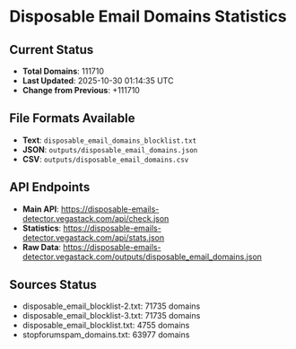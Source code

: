 # Disposable Email Domains Statistics

## Current Status
- **Total Domains**: 111710
- **Last Updated**: 2025-10-30 01:14:35 UTC
- **Change from Previous**: +111710

## File Formats Available
- **Text**: `disposable_email_domains_blocklist.txt`
- **JSON**: `outputs/disposable_email_domains.json`
- **CSV**: `outputs/disposable_email_domains.csv`

## API Endpoints
- **Main API**: https://disposable-emails-detector.vegastack.com/api/check.json
- **Statistics**: https://disposable-emails-detector.vegastack.com/api/stats.json
- **Raw Data**: https://disposable-emails-detector.vegastack.com/outputs/disposable_email_domains.json

## Sources Status
- disposable_email_blocklist-2.txt: 71735 domains
- disposable_email_blocklist-3.txt: 71735 domains
- disposable_email_blocklist.txt: 4755 domains
- stopforumspam_domains.txt: 63977 domains

